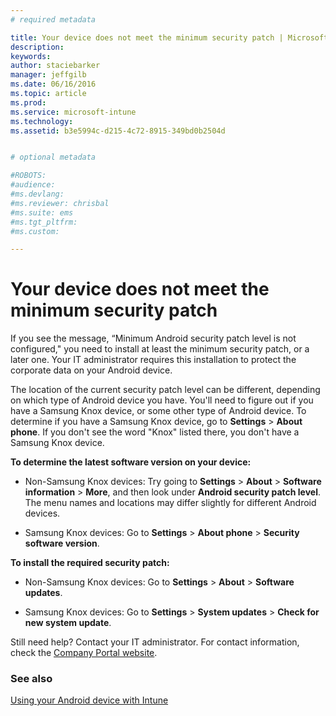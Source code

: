 ```yaml
---
# required metadata

title: Your device does not meet the minimum security patch | Microsoft Intune
description:
keywords:
author: staciebarker
manager: jeffgilb
ms.date: 06/16/2016
ms.topic: article
ms.prod:
ms.service: microsoft-intune
ms.technology:
ms.assetid: b3e5994c-d215-4c72-8915-349bd0b2504d


# optional metadata

#ROBOTS:
#audience:
#ms.devlang:
#ms.reviewer: chrisbal
#ms.suite: ems
#ms.tgt_pltfrm:
#ms.custom:

---
```


# Your device does not meet the minimum security patch

If you see the message, “Minimum Android security patch level is not configured," you need to install at least the minimum security patch, or a later one. Your IT administrator requires this installation to protect the corporate data on your Android device.

The location of the current security patch level can be different, depending on which type of Android device you have. You'll need to figure out if you have a Samsung Knox device, or some other type of Android device. To determine if you have a Samsung Knox device, go to **Settings** > **About phone**. If you don't see the word "Knox" listed there, you don't have a Samsung Knox device.

**To determine the latest software version on your device:**

- Non-Samsung Knox devices: Try going to **Settings** > **About** > **Software information** > **More**, and then look under **Android security patch level**. The menu names and locations may differ slightly for different Android devices.

- Samsung Knox devices: Go to **Settings** > **About phone** > **Security software version**.

**To install the required security patch:**

- Non-Samsung Knox devices: Go to **Settings** > **About** > **Software updates**. 

- Samsung Knox devices: Go to **Settings** > **System updates** > **Check for new system update**.

Still need help? Contact your IT administrator. For contact information, check the [Company Portal website](http://portal.manage.microsoft.com).

### See also
[Using your Android device with Intune](using-your-android-device-with-intune.md)
